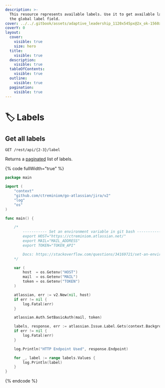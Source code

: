 ```yaml
---
description: >-
  This resource represents available labels. Use it to get available labels for
  the global label field.
cover: ../../.gitbook/assets/adaptive_leadership_1120x545px@2x_ok-1560x760.jpg
coverY: 0
layout:
  cover:
    visible: true
    size: hero
  title:
    visible: true
  description:
    visible: true
  tableOfContents:
    visible: true
  outline:
    visible: true
  pagination:
    visible: true
---
```


# 🏷️ Labels

## Get all labels

`GET /rest/api/{2-3}/label`

Returns a [paginated](https://developer.atlassian.com/cloud/jira/platform/rest/v3/intro/#pagination) list of labels.

{% code fullWidth="true" %}
```go
package main

import (
	"context"
	"github.com/ctreminiom/go-atlassian/jira/v2"
	"log"
	"os"
)

func main() {

	/*
		----------- Set an environment variable in git bash -----------
		export HOST="https://ctreminiom.atlassian.net/"
		export MAIL="MAIL_ADDRESS"
		export TOKEN="TOKEN_API"

		Docs: https://stackoverflow.com/questions/34169721/set-an-environment-variable-in-git-bash
	*/

	var (
		host  = os.Getenv("HOST")
		mail  = os.Getenv("MAIL")
		token = os.Getenv("TOKEN")
	)

	atlassian, err := v2.New(nil, host)
	if err != nil {
		log.Fatal(err)
	}

	atlassian.Auth.SetBasicAuth(mail, token)

	labels, response, err := atlassian.Issue.Label.Gets(context.Background(), 0, 50)
	if err != nil {
		log.Fatal(err)
	}

	log.Println("HTTP Endpoint Used", response.Endpoint)

	for _, label := range labels.Values {
		log.Println(label)
	}
}
```
{% endcode %}
